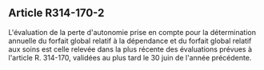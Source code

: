 ## Article R314-170-2

L'évaluation de la perte d'autonomie prise en compte pour la détermination annuelle du forfait global relatif
à la dépendance et du forfait global relatif aux soins est celle relevée dans la plus récente des évaluations
prévues à l'article R. 314-170, validées au plus tard le 30 juin de l'année précédente.

